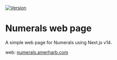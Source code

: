 [![Version](https://img.shields.io/badge/version-0.0.1-blue.svg)](https://github.com/amerharb/numerals/tree/numerals-web/version/0.0.1)
# Numerals web page

A simple web page for Numerals using Next.js v14.

web: [numerals.amerharb.com]()
